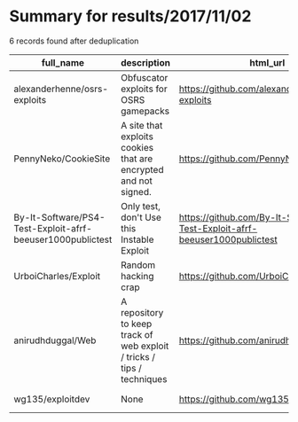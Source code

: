 
# Summary for results/2017/11/02
    
6 records found after deduplication

| full_name | description | html_url | matched_list | matched_count | pushed_at | size | stargazers_count | language | forks_count |
|------------------------------------------------------------|------------------------------------------------------------------------|-------------------------------------------------------------------------------|----------------|-----------------|---------------------------|--------|--------------------|------------|---------------|
| alexanderhenne/osrs-exploits | Obfuscator exploits for OSRS gamepacks | https://github.com/alexanderhenne/osrs-exploits | ['exploit'] | 1 | 2017-11-02 17:06:33+00:00 | 61 | 5 | Java | 3 |
| PennyNeko/CookieSite | A site that exploits cookies that are encrypted and not signed. | https://github.com/PennyNeko/CookieSite | ['exploit'] | 1 | 2017-11-02 11:17:37+00:00 | 991 | 0 | Java | 1 |
| By-It-Software/PS4-Test-Exploit-afrf-beeuser1000publictest | Only test, don't Use this Instable Exploit | https://github.com/By-It-Software/PS4-Test-Exploit-afrf-beeuser1000publictest | ['exploit'] | 1 | 2017-11-02 15:11:44+00:00 | 1 | 0 | | 0 |
| UrboiCharles/Exploit | Random hacking crap | https://github.com/UrboiCharles/Exploit | ['exploit'] | 1 | 2017-11-02 14:41:33+00:00 | 0 | 0 | | 0 |
| anirudhduggal/Web | A repository to keep track of web exploit / tricks / tips / techniques | https://github.com/anirudhduggal/Web | ['exploit'] | 1 | 2017-11-02 18:27:49+00:00 | 1 | 0 | | 0 |
| wg135/exploitdev | None | https://github.com/wg135/exploitdev | ['exploit'] | 1 | 2017-11-02 15:05:56+00:00 | 144 | 0 | Python | 0 |
